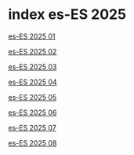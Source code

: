 # index es-ES 2025

<a href="./01">es-ES 2025 01</a>

<a href="./02">es-ES 2025 02</a>

<a href="./03">es-ES 2025 03</a>

<a href="./04">es-ES 2025 04</a>

<a href="./05">es-ES 2025 05</a>

<a href="./06">es-ES 2025 06</a>

<a href="./07">es-ES 2025 07</a>

<a href="./08">es-ES 2025 08</a>
